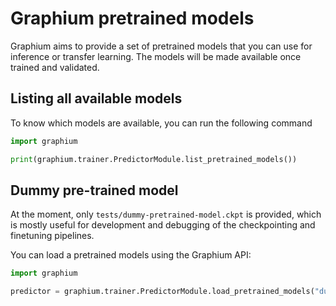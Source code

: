# Graphium pretrained models

Graphium aims to provide a set of pretrained models that you can use for inference or transfer learning. The models will be made available once trained and validated.

## Listing all available models

To know which models are available, you can run the following command

```python
import graphium

print(graphium.trainer.PredictorModule.list_pretrained_models())
```

## Dummy pre-trained model

At the moment, only `tests/dummy-pretrained-model.ckpt` is provided, which is mostly useful for development and debugging of the checkpointing and finetuning pipelines.

You can load a pretrained models using the Graphium API:

```python
import graphium

predictor = graphium.trainer.PredictorModule.load_pretrained_models("dummy-pretrained-model")
```
